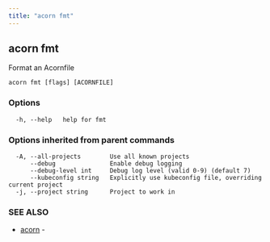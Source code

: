 ```yaml
---
title: "acorn fmt"
---
```

## acorn fmt

Format an Acornfile

```
acorn fmt [flags] [ACORNFILE]
```

### Options

```
  -h, --help   help for fmt
```

### Options inherited from parent commands

```
  -A, --all-projects        Use all known projects
      --debug               Enable debug logging
      --debug-level int     Debug log level (valid 0-9) (default 7)
      --kubeconfig string   Explicitly use kubeconfig file, overriding current project
  -j, --project string      Project to work in
```

### SEE ALSO

* [acorn](acorn.md)	 - 

